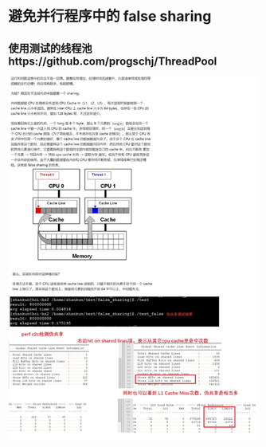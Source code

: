 # 避免并行程序中的 false sharing
## 使用测试的线程池https://github.com/progschj/ThreadPool

![image](https://github.com/wangshankun/memory_cache_test/blob/master/false_sharing/readme.jpg)
